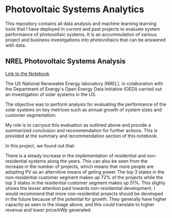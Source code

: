 # Photovoltaic Systems Analytics
This repository contains all data analysis and machine learning learning tools that I have deployed in current and past projects to evaluate system performance of photovoltaic systems. It is an accummulation of various project and business investigations into photovoltaics that can be answered with data.

## NREL Photovoltaic Systems Analysis
[Link to the Notebook](https://github.com/AntonAIG/photovoltaic_analytics/blob/main/NREL_solar_systems/nrel_pv_analysis.ipynb)

The US National Renewable Energy laboratory (NREL), in colaboration with the Department of Energy's Open Energy Data Initiative (OEDI) carried out an investigation of solar systems in the US.

The objective was to perform analysis for evaluating the performance of the solar systems on key metrices such as annual growth of system sizes and customer segmentation.

My role is to carryout this evaluation as outlined above and provide a summarized conclusion and recommendation for further actions. This is provided at the summary and recommendation section of this notebook.



In this project, we found out that:

There is a steady increase in the implementation of residential and non-residential systems along the years. This can also be seen from the increase in the number of projects, which means that more people are adopting PV as an alternitive means of geting power
The top 3 states in the non-residential customer segment makes up 72% of the projects while the top 3 states in the residential customer segment makes up 51%. This slighly shows the lesser attention paid towards non-residential development.
I would recommend that more non-residential projects should be developed in the future because of the potential for growth. They generally have higher capacity as seen in the image above, and this could translate to higher revenue and lower price/kWp generated.
